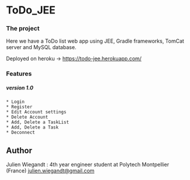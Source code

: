 # ToDo_JEE
### The project
Here we have a ToDo list web app using JEE, Gradle frameworks, TomCat server and MySQL database.

Deployed on heroku -> https://todo-jee.herokuapp.com/

### Features
##### version 1.0
    * Login
    * Register
    * Edit Account settings
    * Delete Account
    * Add, Delete a TaskList
    * Add, Delete a Task
    * Deconnect


## Author
Julien Wiegandt : 4th year engineer student at Polytech Montpellier (France)
julien.wiegandt@gmail.com